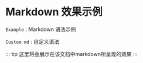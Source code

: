 # Markdown 效果示例

`Example` : Markdown 语法示例

`Custom md` : 自定义语法

::: tip
这里将会展示在该文档中markdown所呈现的效果
:::